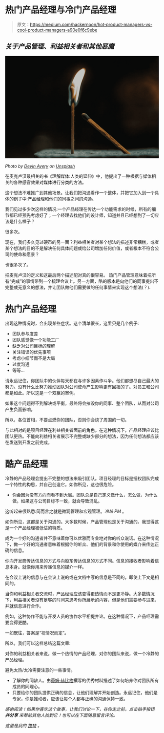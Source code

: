 # 热门产品经理与冷门产品经理

> 原文：<https://medium.com/hackernoon/hot-product-managers-vs-cool-product-managers-a90e0f6c9ebe>

## *关于产品管理、利益相关者和其他恶魔*

![](img/55f96b1a423f52302f500e222b690710.png)

*Photo by* [*Devin Avery*](https://unsplash.com/photos/ZsgPd6ovNag?utm_source=unsplash&utm_medium=referral&utm_content=creditCopyText) *on* [*Unsplash*](https://unsplash.com/search/photos/matches?utm_source=unsplash&utm_medium=referral&utm_content=creditCopyText)

在麦克卢汉最相关的书《理解媒体:人类的延伸》中，他提出了一种根据与媒体相关的各种感官效果对媒体进行分类的方法。

这个想法不难推广到其他场景。让我们把沟通看作一个整体，并把它加入到一个具体的例子中:产品经理和他们的同事之间的沟通。

我们见过多少次这样的情况:一个产品经理在传达一个功能需求的时候，所有的细节都已经预先考虑好了；一个经理去找他们的设计师，知道并且已经想到了一切应该是什么样子？

很多次。

现在，我们多久见过硬币的另一面？利益相关者对某个想法的描述非常糟糕，或者某个想法的目的不是解决任何具体问题或给公司增加任何价值，或者根本不符合公司的使命和愿景？

也很多次了。

把麦克卢汉的定义和这最后两个描述配对真的很容易。
热门产品管理意味着把所有“完成”的事情带到一个梳理会议上。另一方面，酷的版本是向他们的同事提出不完整或无意义的想法，并让团队做他们需要做的任何事情来实现这个想法(？).

# 热门产品经理

出现这种情况时，会出现某些症状。这个清单很长，这里只是几个例子:

*   团队参与度差
*   团队感觉像一个功能工厂
*   缺乏对公司目标的理解
*   关注错误的优先事项
*   考虑小细节而不是大局
*   过度沟通
*   等等...

请永远记住，你团队中的伙伴每天都在与许多因素作斗争。他们都想尽自己最大的努力。没有什么比努力推动团队对公司使命产生影响更有回报的了。对员工和公司都是如此。所以这是一个双赢的案例。

如果这个问题得不到解决或平衡，最终将会摧毁你的同事、整个团队，从而对公司产生负面影响。

所以，各位首相，不要点燃你的团队，否则你会烧了周围的一切。

与此相对的是项目经理在利益相关者面前的角色。在这种情况下，产品经理应该比团队更热。不能向利益相关者展示不完整或缺少部分的想法，因为任何想法都应该在发送到开发之前完成。

# 酷产品经理

冷静的产品经理会提出不完整的想法来吸引团队。项目经理的目标是授权团队完成一个特性的构思，并自己创造它。如你所见，这也很危险。

*   你会因为没有方向而看不到大局。团队总是自己定义做什么，怎么做，为什么做。如果这与公司目标不一致，就会导致混乱。

这听起来很熟悉:简而言之就是微观管理和宏观管理。*冷热 PM* 。

如你所见，这都是关于沟通的。大多数时候，产品管理也是关于沟通的。我觉得这是一个产品经理被低估的特质。

成为一个好的沟通者并不意味着你可以优雅而专业地对你的听众说话。在这种情况下，做一个好的沟通者意味着根据你的听众、他们的背景和你使用的媒介来传达正确的信息。

你向开发商传达信息的方式与向股东传达信息的方式不同。信息的接收者影响着信息本身。就像你用来传递信息的媒介一样。

在会议上说的信息与在会议上说的或在文档中写的信息是不同的，即使上下文是相同的。

当你和利益相关者交流时，产品经理应该变得更热情而不是更冷静。大多数情况下，利益相关者没有足够的时间来思考你所展示的内容，但是他们需要参与进来，并就信息进行合作。

例如，这种协作不能与开发人员的协作水平相提并论。在这种情况下，产品经理需要变得更酷。

一如既往，答案是“视情况而定”。

所以，我们可以这样总结这篇文章:

对你的利益相关者来说，做一个热情的产品经理，对你的团队来说，做一个冷静的产品经理。

避免太热/太冷需要注意的一些事情。

*   了解你的同龄人。由[蒂姆·赫比格](https://medium.com/u/224ba94371b0?source=post_page-----a90e0f6c9ebe--------------------------------)撰写的优秀材料描述了如何培养你对团队所有成员的同理心。
*   只要给你的团队提供正确的信息，让他们理解并开始创造。永远记住，他们是专家，你是推动者，应该让每个人都与正确的沟通保持一致。

*感谢阅读！如果你喜欢这个故事，让我们讨论一下，在你走之前，点击拍手按钮* ***并分享*** *来帮助其他人找到它！也可以在下面随意留言评论。*

*这里是我的* [*推特*](https://twitter.com/NoCountry4Old) *。*